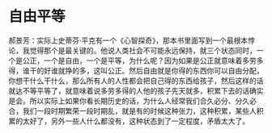 # 自由平等

郝景芳：实际上史蒂芬·平克有一个《心智探奇》，那本书里面写到一个最根本悖论，我觉得那个是最关键的。他说人类社会不可能永远保持，就三个状态同时，一个是公正，一个是自由，一个是平等，为什么呢？因为如果是公正就意味着多劳多得，谁干的好谁就挣的多，这叫公正。然后自由就是你得的东西你可以自由分配，你想干什么干什么，那么所有人的人性都会把自己得的东西给孩子，然后这样的话就达不等平等了，就意味着说多劳多得的人他的孩子先天就多，积累下去的话确实是会。所以实际上如果你看长期历史的话，为什么人经常我们合久必分、分久必合，我们一段时期繁荣一段时期乱，就是有的时候这种张力，这种积累，某些人积累的太好了，另外一些人什么都没有，这种状态到了一定程度，矛盾太大了。